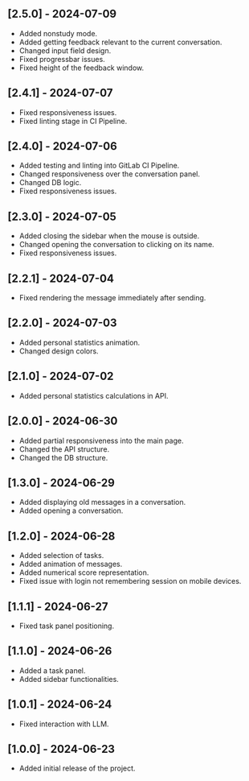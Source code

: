 ## [2.5.0] - 2024-07-09

- Added nonstudy mode.
- Added getting feedback relevant to the current conversation.
- Changed input field design.
- Fixed progressbar issues.
- Fixed height of the feedback window.

## [2.4.1] - 2024-07-07

- Fixed responsiveness issues.
- Fixed linting stage in CI Pipeline.

## [2.4.0] - 2024-07-06

- Added testing and linting into GitLab CI Pipeline.
- Changed responsiveness over the conversation panel.
- Changed DB logic.
- Fixed responsiveness issues.

## [2.3.0] - 2024-07-05

- Added closing the sidebar when the mouse is outside.
- Changed opening the conversation to clicking on its name.
- Fixed responsiveness issues.

## [2.2.1] - 2024-07-04

- Fixed rendering the message immediately after sending.

## [2.2.0] - 2024-07-03

- Added personal statistics animation.
- Changed design colors.

## [2.1.0] - 2024-07-02

- Added personal statistics calculations in API.

## [2.0.0] - 2024-06-30

- Added partial responsiveness into the main page.
- Changed the API structure.
- Changed the DB structure.

## [1.3.0] - 2024-06-29

- Added displaying old messages in a conversation.
- Added opening a conversation.

## [1.2.0] - 2024-06-28

- Added selection of tasks.
- Added animation of messages.
- Added numerical score representation.
- Fixed issue with login not remembering session on mobile devices.

## [1.1.1] - 2024-06-27

- Fixed task panel positioning.

## [1.1.0] - 2024-06-26

- Added a task panel.
- Added sidebar functionalities.

## [1.0.1] - 2024-06-24

- Fixed interaction with LLM.

## [1.0.0] - 2024-06-23

- Added initial release of the project.
